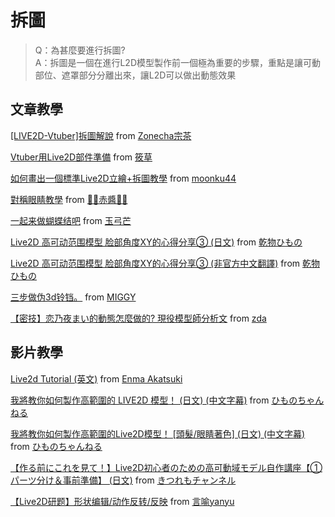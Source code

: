 # 拆圖
>Q：為甚麼要進行拆圖? <br>
>A：拆圖是一個在進行L2D模型製作前一個極為重要的步驟，重點是讓可動部位、遮罩部分分離出來，讓L2D可以做出動態效果

## 文章教學
[[LIVE2D-Vtuber]拆圖解說](https://www.mosouriya.com/post/live2d-vtuber-%E6%8B%86%E5%9C%96%E8%A7%A3%E8%AA%AA) from [Zonecha宗茶](https://www.mosouriya.com/)

[Vtuber用Live2D部件準備](https://www.facebook.com/shinokusa/posts/1850305431799245/) from [筱草](https://www.facebook.com/shinokusa)

[如何畫出一個標準Live2D立繪+拆圖教學](https://moonku44.com/live2d-psd/) from [moonku44](https://moonku44.com/)

[對稱眼睛教學](https://twitter.com/denpa_666/status/1358419248607993866) from [🦇🍓赤醬🍓🦇](https://twitter.com/denpa_666)

[一起来做蝴蝶结吧](https://t.bilibili.com/511386092191928648?tab=2) from [玉弓芒](https://space.bilibili.com/5610435/dynamic?spm_id_from=444.42.list.card_title.click)

[Live2D 高可动范围模型 脸部角度XY的心得分享③ (日文)](https://note.com/himono_vtuber/n/ne6f7c0fdfdaa) from 
[乾物ひもの](https://note.com/himono_vtuber)

[Live2D 高可动范围模型 脸部角度XY的心得分享③ (非官方中文翻譯)](https://www.bilibili.com/read/cv10943525) from 
[乾物ひもの](https://note.com/himono_vtuber)

[三步做伪3d铃铛。](https://t.bilibili.com/483408219957695138?tab=2) from [MIGGY](https://space.bilibili.com/6831312/dynamic?spm_id_from=444.42.list.card_title.click)

[【密技】恋乃夜まい的動態怎麼做的? 現役模型師分析文](https://forum.gamer.com.tw/C.php?bsn=60608&snA=3241&page=1&gothis=39321#39321) from [zda](https://home.gamer.com.tw/homeindex.php?owner=pomani)

## 影片教學

[Live2d Tutorial (英文)](https://www.youtube.com/playlist?list=PL3sGye8NKCQ-DHy01xNkRLSKlzZ5VPL6z) from [Enma Akatsuki](https://www.youtube.com/@enmaakatsuki)

[我將教你如何製作高範圍的 LIVE2D 模型！ (日文) (中文字幕)](https://www.youtube.com/watch?v=8LqS6sIziRQ) from [ひものちゃんねる](https://)

[我將教你如何製作高範圍的Live2D模型！ [頭髮/眼睛著色] (日文) (中文字幕)](https://www.youtube.com/watch?v=_ZTCYwfvZC4) from [ひものちゃんねる](https://www.youtube.com/watch?v=_ZTCYwfvZC4)

[【作る前にこれを見て！】Live2D初心者のための高可動域モデル自作講座【①パーツ分け＆事前準備】 (日文)](https://www.youtube.com/watch?v=ZC9KuEaPQVs) from [きつれもチャンネル](https://www.youtube.com/@user-es4rv3nr1y)

[【Live2D研题】形状编辑/动作反转/反映](https://www.bilibili.com/video/BV1TX4y1T7HZ/) from [言喻yanyu](https://space.bilibili.com/7468371)
